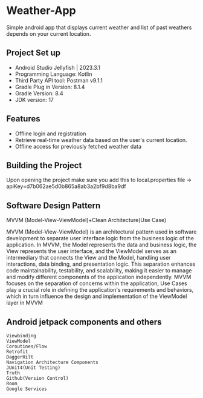 # Weather-App
Simple android app that displays current weather and list of past weathers depends on your current location.


## Project Set up
- Android Studio Jellyfish | 2023.3.1
- Programming Language: Kotlin
- Third Party API tool: Postman v9.1.1
- Gradle Plug in Version: 8.1.4 
- Gradle Version: 8.4
- JDK version: 17

## Features
- Offline login and registration
- Retrieve real-time weather data based on the user's current location.
- Offline access for previously fetched weather data

## Building the Project
Upon opening the project make sure you add this to local.properties file -> apiKey=d7b062ae5d0b865a8ab3a2bf9d8ba9df

## Software Design Pattern
MVVM (Model-View-ViewModel)+Clean Architecture(Use Case)

MVVM (Model-View-ViewModel) is an architectural pattern used in software development to separate user interface logic from the business logic of the application. In MVVM, the Model represents the data and business logic, the View represents the user interface, and the ViewModel serves as an intermediary that connects the View and the Model, handling user interactions, data binding, and presentation logic. This separation enhances code maintainability, testability, and scalability, making it easier to manage and modify different components of the application independently. MVVM focuses on the separation of concerns within the application, Use Cases play a crucial role in defining the application's requirements and behaviors, which in turn influence the design and implementation of the ViewModel layer in MVVM


## Android jetpack components and others

    Viewbinding
    ViewModel
    Coroutines/Flow
    Retrofit
    DaggerHilt
    Navigation Architecture Components
    JUnit4(Unit Testing)
    Truth
    Github(Version Control)
    Room
    Google Services



